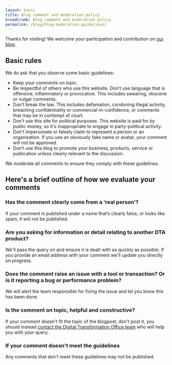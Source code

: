 ```yaml
---
layout: basic
title: Blog comment and moderation policy
breadcrumb: Blog comment and moderation policy
permalink: /blog/blog-moderation-guidelines/
---
```


Thanks for visiting! We welcome your participation and contribution on [our blog](/blog/).

## Basic rules

We do ask that you observe some basic guidelines:

* Keep your comments on topic.
* Be respectful of others who use this website. Don’t use language that is offensive, inflammatory or provocative. This includes swearing, obscene or vulgar comments.
* Don’t break the law. This includes defamation, condoning illegal activity, breaching confidentiality or commercial-in-confidence, or comments that may be in contempt of court.
* Don’t use this site for political purposes. This website is paid for by public money, so it's inappropriate to engage in party-political activity.
* Don’t impersonate or falsely claim to represent a person or an organisation. If you use an obviously fake name or avatar, your comment will not be approved.
* Don’t use this blog to promote your business, products, service or publication unless clearly relevant to the discussion.

We moderate all comments to ensure they comply with these guidelines. 

## Here's a brief outline of how we evaluate your comments

### Has the comment clearly come from a ‘real person’?

If your comment is published under a name that’s clearly false, or looks like spam, it will not be published.

### Are you asking for information or detail relating to another DTA product?

We'll pass the query on and ensure it is dealt with as quickly as possible. If you provide an email address with your comment we'll update you directly on progress.

### Does the comment raise an issue with a tool or transaction? Or is it reporting a bug or performance problem?

We will alert the team responsible for fixing the issue and let you know this has been done.

### Is the comment on topic, helpful and constructive?

If your comment doesn't fit the topic of the blogpost, don't post it, you should instead [contact the Digital Transformation Office team](/contact/) who will help you with your query.

### If your comment doesn't meet the guidelines
Any comments that don’t meet these guidelines may not be published.
